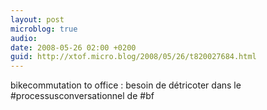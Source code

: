 ```yaml
---
layout: post
microblog: true
audio: 
date: 2008-05-26 02:00 +0200
guid: http://xtof.micro.blog/2008/05/26/t820027684.html
---
```

bikecommutation  to office : besoin de détricoter dans le #processusconversationnel de #bf
